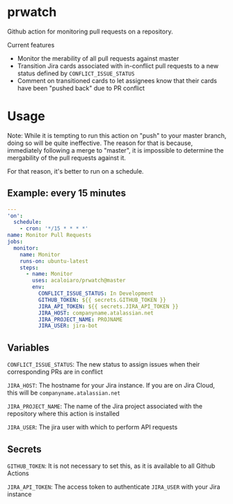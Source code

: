 # prwatch
Github action for monitoring pull requests on a repository.

Current features
* Monitor the merability of all pull requests against master
* Transition Jira cards associated with in-conflict pull requests to a new status defined by `CONFLICT_ISSUE_STATUS`
* Comment on transitioned cards to let assignees know that their cards have been "pushed back" due to PR conflict

# Usage

Note: While it is tempting to run this action on "push" to your master branch, doing so will be quite ineffective. The
reason for that is because, immediately following a merge to "master", it is impossible to determine the mergability of the
pull requests against it.

For that reason, it's better to run on a schedule.

## Example: every 15 minutes
```yaml
---
'on':
  schedule:
    - cron: '*/15 * * * *'
name: Monitor Pull Requests
jobs:
  monitor:
    name: Monitor
    runs-on: ubuntu-latest
    steps:
      - name: Monitor
        uses: acaloiaro/prwatch@master
        env:
          CONFLICT_ISSUE_STATUS: In Development
          GITHUB_TOKEN: ${{ secrets.GITHUB_TOKEN }}
          JIRA_API_TOKEN: ${{ secrets.JIRA_API_TOKEN }}
          JIRA_HOST: companyname.atalassian.net
          JIRA_PROJECT_NAME: PROJNAME
          JIRA_USER: jira-bot
```

## Variables
`CONFLICT_ISSUE_STATUS`: The new status to assign issues when their corresponding PRs are in conflict

`JIRA_HOST`: The hostname for your Jira instance. If you are on Jira Cloud, this will be `companyname.atalassian.net`

`JIRA_PROJECT_NAME`: The name of the Jira project associated with the repository where this action is installed

`JIRA_USER`: The jira user with which to perform API requests

## Secrets
`GITHUB_TOKEN`: It is not necessary to set this, as it is available to all Github Actions

`JIRA_API_TOKEN`: The access token to authenticate `JIRA_USER` with your Jira instance
